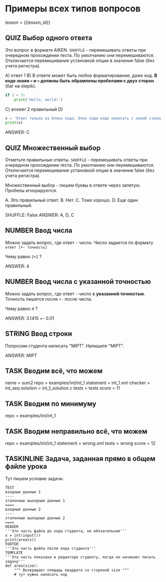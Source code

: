 # Примеры всех типов вопросов

lesson = {{lesson_id}}

## QUIZ Выбор одного ответа

Это вопрос в формате AIKEN. `SHUFFLE` - перемешивать ответы при очередном прохождении теста. По умолчанию они перемешиваются. Отключается перемешивание установкой опции в значение false (без учета регистра).

A) ответ 1
B) В ответе может быть любое форматирование, даже код. **В коде знаки `<` и `>` должны быть обрамлены пробелами с двух сторон** (баг на stepik).
```python
if 2 < 3:
    print('Hello, world!')
```

C) answer 2 правильный
D) 
```python
x = 'Ответ только из блока кода, блок кода надо написать с новой строки'
print(x)
``` 

ANSWER: C

## QUIZ Множественный выбор

Отметьте правильные ответы. `SHUFFLE` - перемешивать ответы при очередном прохождении теста. По умолчанию они перемешиваются. Отключается перемешивание установкой опции в значение false (без учета регистра).

Множественный выбор - пишем буквы в ответе через запятую. Пробелы игнорируются.

A. Это правильный ответ.
B. Нет.
C. Тоже хорошо.
D. Еще один правильный.

SHUFFLE: False
ANSWER: A, D, C

## NUMBER Ввод числа

Можно задать вопрос, где ответ - число. Число задается по формату `ответ [+- точность]`

Чему равно `2+2` ?

ANSWER: 4

## NUMBER Ввод числа с указанной точностью

Можно задать вопрос, где ответ - число **с указанной точностью**. Точность пишется после `+-` после числа.

Чему равно $\pi$ ?

ANSWER: 3.1415 +- 0.01

## STRING Ввод строки

Попросим студента написать "MIPT". Напишите "MIPT".

ANSWER: MIPT

## TASK Вводим всё, что можем
name = sum2
repo = examples/int/int_1
statement = int_1.xml
checker = int_seq
solution = int_1_solution.c
tests = tests
score = 11

## TASK Вводим по минимуму

repo = examples/int/int_1

## TASK Вводим неправильно всё, что можем

repo = examples/int/int_1
statement = wrong.xml
tests = wrong
score = 12

## TASKINLINE Задача, заданная прямо в общем файле урока

Тут пишем условие задачи.
```
TEST
входные данные 1
----
эталонные выходные данные 1
====
входные данные 2
----
эталонные выходные данные 2
====
HEADER
'''Это часть файла до кода студента, не обязательная'''
x = int(input())
print(area(x))
FOOTER
'''Это часть файла после кода студента'''
TEMPLATE
'''Эта часть показана в редакторе студенту, когда он начинает писать задачу'''
def area(size):
    """ Возвращает площадь квадрата со стороной size """
    # тут нужно написать код
```
